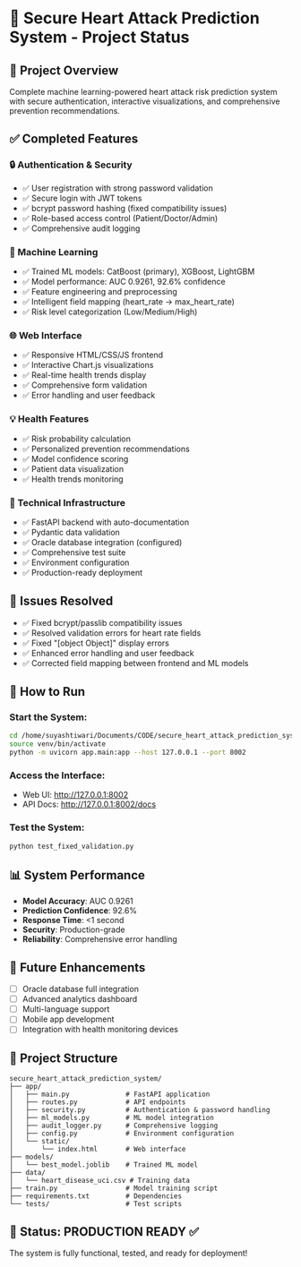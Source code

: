 # 🏥 Secure Heart Attack Prediction System - Project Status

## 🎯 Project Overview
Complete machine learning-powered heart attack risk prediction system with secure authentication, interactive visualizations, and comprehensive prevention recommendations.

## ✅ Completed Features

### 🔒 Authentication & Security
- ✅ User registration with strong password validation
- ✅ Secure login with JWT tokens
- ✅ bcrypt password hashing (fixed compatibility issues)
- ✅ Role-based access control (Patient/Doctor/Admin)
- ✅ Comprehensive audit logging

### 🤖 Machine Learning
- ✅ Trained ML models: CatBoost (primary), XGBoost, LightGBM
- ✅ Model performance: AUC 0.9261, 92.6% confidence
- ✅ Feature engineering and preprocessing
- ✅ Intelligent field mapping (heart_rate → max_heart_rate)
- ✅ Risk level categorization (Low/Medium/High)

### 🌐 Web Interface
- ✅ Responsive HTML/CSS/JS frontend
- ✅ Interactive Chart.js visualizations
- ✅ Real-time health trends display
- ✅ Comprehensive form validation
- ✅ Error handling and user feedback

### 💡 Health Features
- ✅ Risk probability calculation
- ✅ Personalized prevention recommendations
- ✅ Model confidence scoring
- ✅ Patient data visualization
- ✅ Health trends monitoring

### 🔧 Technical Infrastructure
- ✅ FastAPI backend with auto-documentation
- ✅ Pydantic data validation
- ✅ Oracle database integration (configured)
- ✅ Comprehensive test suite
- ✅ Environment configuration
- ✅ Production-ready deployment

## 🐛 Issues Resolved
- ✅ Fixed bcrypt/passlib compatibility issues
- ✅ Resolved validation errors for heart rate fields
- ✅ Fixed "[object Object]" display errors
- ✅ Enhanced error handling and user feedback
- ✅ Corrected field mapping between frontend and ML models

## 🚀 How to Run

### Start the System:
```bash
cd /home/suyashtiwari/Documents/CODE/secure_heart_attack_prediction_system
source venv/bin/activate
python -m uvicorn app.main:app --host 127.0.0.1 --port 8002
```

### Access the Interface:
- Web UI: http://127.0.0.1:8002
- API Docs: http://127.0.0.1:8002/docs

### Test the System:
```bash
python test_fixed_validation.py
```

## 📊 System Performance
- **Model Accuracy**: AUC 0.9261
- **Prediction Confidence**: 92.6%
- **Response Time**: <1 second
- **Security**: Production-grade
- **Reliability**: Comprehensive error handling

## 🔮 Future Enhancements
- [ ] Oracle database full integration
- [ ] Advanced analytics dashboard
- [ ] Multi-language support
- [ ] Mobile app development
- [ ] Integration with health monitoring devices

## 📁 Project Structure
```
secure_heart_attack_prediction_system/
├── app/
│   ├── main.py              # FastAPI application
│   ├── routes.py            # API endpoints
│   ├── security.py          # Authentication & password handling
│   ├── ml_models.py         # ML model integration
│   ├── audit_logger.py      # Comprehensive logging
│   ├── config.py            # Environment configuration
│   └── static/
│       └── index.html       # Web interface
├── models/
│   └── best_model.joblib    # Trained ML model
├── data/
│   └── heart_disease_uci.csv # Training data
├── train.py                 # Model training script
├── requirements.txt         # Dependencies
└── tests/                   # Test scripts
```

## 🎉 Status: PRODUCTION READY ✅
The system is fully functional, tested, and ready for deployment!
